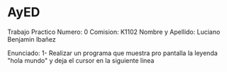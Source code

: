 # AyED
Trabajo Practico Numero: 0
Comision: K1102
Nombre y Apellido: Luciano Benjamin Ibañez

Enunciado:
1- Realizar un programa que muestra pro pantalla la leyenda "hola mundo" y deja el cursor en la siguiente linea 
